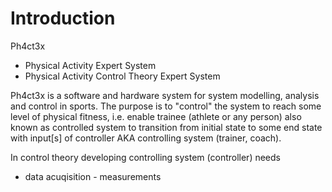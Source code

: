 # Introduction

Ph4ct3x 

*	Physical Activity Expert System
*	Physical Activity Control Theory Expert System


Ph4ct3x is a software and hardware system for system modelling, analysis and 
control in sports. The purpose is to "control" the system to reach some level
of physical fitness, i.e. enable trainee (athlete or any person) also known as 
controlled system to transition from initial state to some end state with input[s] 
of controller AKA controlling system (trainer, coach).

In control theory developing controlling system (controller) needs

*	data acuqisition - measurements
	